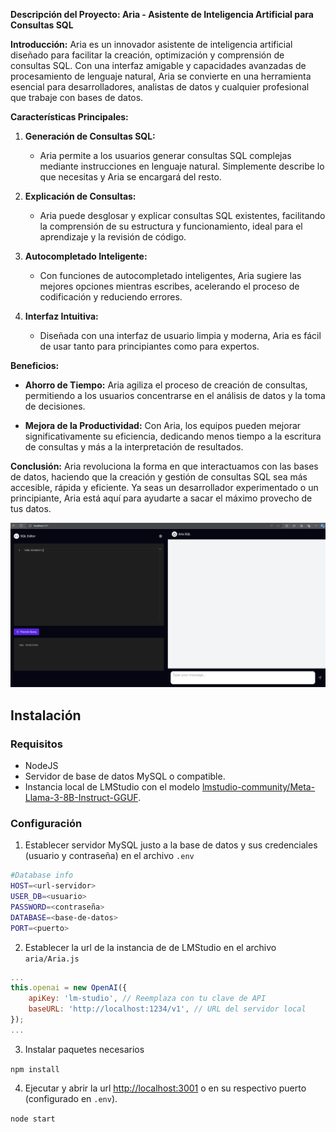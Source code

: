 **Descripción del Proyecto: Aria - Asistente de Inteligencia Artificial para Consultas SQL**

**Introducción:**
Aria es un innovador asistente de inteligencia artificial diseñado para facilitar la creación, optimización y comprensión de consultas SQL. Con una interfaz amigable y capacidades avanzadas de procesamiento de lenguaje natural, Aria se convierte en una herramienta esencial para desarrolladores, analistas de datos y cualquier profesional que trabaje con bases de datos.

**Características Principales:**

1. **Generación de Consultas SQL:**
   - Aria permite a los usuarios generar consultas SQL complejas mediante instrucciones en lenguaje natural. Simplemente describe lo que necesitas y Aria se encargará del resto.

2. **Explicación de Consultas:**
   - Aria puede desglosar y explicar consultas SQL existentes, facilitando la comprensión de su estructura y funcionamiento, ideal para el aprendizaje y la revisión de código.

3. **Autocompletado Inteligente:**
   - Con funciones de autocompletado inteligentes, Aria sugiere las mejores opciones mientras escribes, acelerando el proceso de codificación y reduciendo errores.

4. **Interfaz Intuitiva:**
   - Diseñada con una interfaz de usuario limpia y moderna, Aria es fácil de usar tanto para principiantes como para expertos.

**Beneficios:**

- **Ahorro de Tiempo:**
  Aria agiliza el proceso de creación de consultas, permitiendo a los usuarios concentrarse en el análisis de datos y la toma de decisiones.

- **Mejora de la Productividad:**
  Con Aria, los equipos pueden mejorar significativamente su eficiencia, dedicando menos tiempo a la escritura de consultas y más a la interpretación de resultados.

**Conclusión:**
Aria revoluciona la forma en que interactuamos con las bases de datos, haciendo que la creación y gestión de consultas SQL sea más accesible, rápida y eficiente. Ya seas un desarrollador experimentado o un principiante, Aria está aquí para ayudarte a sacar el máximo provecho de tus datos.

![UI](/doc/imgs/interface.png)

## Instalación

### Requisitos

- NodeJS
- Servidor de base de datos MySQL o compatible.
- Instancia local de LMStudio con el modelo [lmstudio-community/Meta-Llama-3-8B-Instruct-GGUF](https://huggingface.co/lmstudio-community/Meta-Llama-3-8B-Instruct-GGUF).

### Configuración

1. Establecer servidor MySQL justo a la base de datos y sus credenciales (usuario y contraseña) en el archivo `.env`

```bash
#Database info
HOST=<url-servidor>
USER_DB=<usuario>
PASSWORD=<contraseña>
DATABASE=<base-de-datos>
PORT=<puerto>
```

2. Establecer la url de la instancia de de LMStudio en el archivo `aria/Aria.js`

```javascript
...
this.openai = new OpenAI({
	apiKey: 'lm-studio', // Reemplaza con tu clave de API
	baseURL: 'http://localhost:1234/v1', // URL del servidor local
});
...
```

3. Instalar paquetes necesarios

`npm install`

4. Ejecutar y abrir la url [http://localhost:3001](http://localhost:3001) o en su respectivo puerto (configurado en `.env`).

`node start`
